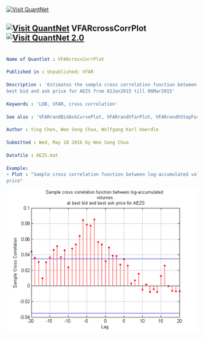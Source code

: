 [<img src="https://github.com/QuantLet/Styleguide-and-Validation-procedure/blob/master/pictures/banner.png" alt="Visit QuantNet">](http://quantlet.de/index.php?p=info)

## [<img src="https://github.com/QuantLet/Styleguide-and-Validation-procedure/blob/master/pictures/qloqo.png" alt="Visit QuantNet">](http://quantlet.de/) **VFARcrossCorrPlot** [<img src="https://github.com/QuantLet/Styleguide-and-Validation-procedure/blob/master/pictures/QN2.png" width="60" alt="Visit QuantNet 2.0">](http://quantlet.de/d3/ia)

```yaml

Name of Quantlet : VFARcrossCorrPlot

Published in : Unpublished; VFAR

Description : 'Estimates the sample cross correlation function between log-accumulated volumes at 
best bid and ask price for AEZS from 02Jan2015 till 06Mar2015'

Keywords : 'LOB, VFAR, cross correlation'

See also : 'VFARrandBidAskCurvePlot, VFARrandVfarPlot, VFARrandhStepForecastPlot, VFARqqPlot'

Author : Ying Chen, Wee Song Chua, Wolfgang Karl Haerdle

Submitted : Wed, May 18 2016 by Wee Song Chua

Datafile : AEZS.mat

Example: 
- Plot : "Sample cross correlation function between log-accumulated volumes at best bid and ask 
price"

```

![Picture1](VFARcrossCorrPlot_m.png)
